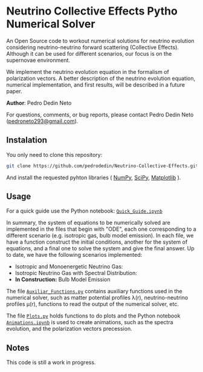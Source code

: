 # Neutrino Collective Effects Pytho Numerical Solver

An Open Source code to workout numerical solutions for neutrino evolution considering neutrino-neutrino forward scattering (Collective Effects). Although it can be used for different scenarios, our focus is on the supernovae environment.

We implement the neutrino evolution equation in the formalism of polarization vectors. A better description of the neutrino evolution equation, numerical implementation, and first results, will be described in a future paper.

**Author**: Pedro Dedin Neto

For questions, comments, or bug reports, please contact Pedro Dedin Neto (pedroneto293@gmail.com).

## Instalation

You only need to clone this repository:

```bash
git clone https://github.com/pedrodedin/Neutrino-Collective-Effects.git
```

And install the requested pyhton libraries ( [NumPy](http://www.numpy.org),  [SciPy](https://www.scipy.org), [Matplotlib](https://matplotlib.org/) ).

## Usage

For a quick guide use the Python notebook: [`Quick_Guide.ipynb`](Quick_Guide.ipynb)

In summary, the system of equations to be numerically solved are implemented in the files that begin with "ODE", each one corresponding to a different scenario (e.g. isotropic gas, bulb model emission). In each file, we have a function construct the initial conditions, another for the system of equations, and a final one to solve the system and give the final answer. Up to date, we have the following scenarios implemented:

* Isotropic and Monoenergetic Neutrino Gas:
* Isotropic Neutrino Gas with Spectral Distribution:
* **In Construction:** Bulb Model Emission

The file [`Auxiliar_Functions.py`](Auxiliar_Functions.py) contains auxiliary functions used in the numerical solver, such as matter potential profiles 	&lambda;(r), neutrino-neutrino profiles &mu;(r), functions to read the output of the numerical solver, etc.

The file [`Plots.py`](Plots.py) holds functions to do plots and the Python notebook [`Animations.ipynb`](Animations.ipynb) is used to create animations, such as the spectra evolution, and the polarization vectors precession.

## Notes
 
 This code is still a work in progress.

